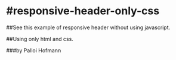 #responsive-header-only-css
==========================

##See this example of responsive header without using javascript.

##Using only html and css.

###by Palloi Hofmann
